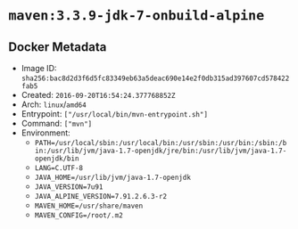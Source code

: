 # `maven:3.3.9-jdk-7-onbuild-alpine`

## Docker Metadata

- Image ID: `sha256:bac8d2d3f6d5fc83349eb63a5deac690e14e2f0db315ad397607cd578422fab5`
- Created: `2016-09-20T16:54:24.377768852Z`
- Arch: `linux`/`amd64`
- Entrypoint: `["/usr/local/bin/mvn-entrypoint.sh"]`
- Command: `["mvn"]`
- Environment:
  - `PATH=/usr/local/sbin:/usr/local/bin:/usr/sbin:/usr/bin:/sbin:/bin:/usr/lib/jvm/java-1.7-openjdk/jre/bin:/usr/lib/jvm/java-1.7-openjdk/bin`
  - `LANG=C.UTF-8`
  - `JAVA_HOME=/usr/lib/jvm/java-1.7-openjdk`
  - `JAVA_VERSION=7u91`
  - `JAVA_ALPINE_VERSION=7.91.2.6.3-r2`
  - `MAVEN_HOME=/usr/share/maven`
  - `MAVEN_CONFIG=/root/.m2`
